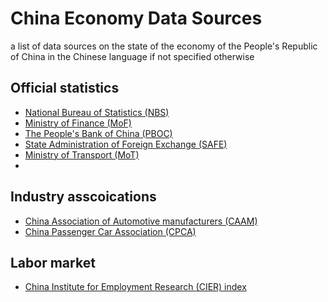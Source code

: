 # China Economy Data Sources
a list of data sources on the state of the economy of the People's Republic of China
in the Chinese language if not specified otherwise

## Official statistics

- [National Bureau of Statistics (NBS)](http://www.stats.gov.cn/)
- [Ministry of Finance (MoF)](http://www.mof.gov.cn/gkml/caizhengshuju/)
- [The People's Bank of China (PBOC)](http://www.pbc.gov.cn/diaochatongjisi/116219/index.html)
- [State Administration of Foreign Exchange (SAFE)](http://www.safe.gov.cn/safe/tjsj1/index.html)
- [Ministry of Transport (MoT)](https://www.mot.gov.cn/tongjishuju/)
- 

## Industry asscoications

- [China Association of Automotive manufacturers (CAAM)](http://www.caam.org.cn/tjsj)
- [China Passenger Car Association (CPCA)](http://www.cpcaauto.com/)


## Labor market

- [China Institute for Employment Research (CIER) index](http://www.cier.org.cn/index.asp)



